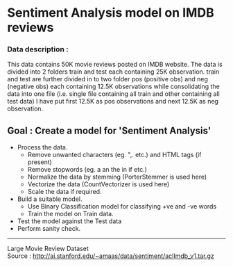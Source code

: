 # Sentiment Analysis model on IMDB reviews

### Data description :
This data contains 50K movie reviews posted on IMDB website. The data is divided into 2 folders train and test each containing 25K observation. train and test are further divided in to two folder pos (positive obs) and neg (negative obs) each containing 12.5K observations while consolidating the data into one file (i.e. single file containing all train and other containing all test data) I have put first 12.5K as pos observations and next 12.5K as neg observation.

## Goal : Create a model for 'Sentiment Analysis'
* Process the data.
    - Remove unwanted characters (eg. ",.[]() etc.) and HTML tags (if present)
    - Remove stopwords (eg. a an the in if etc.)
    - Normalize the data by stemming (PorterStemmer is used here)
    - Vectorize the data (CountVectorizer is used here)
    - Scale the data if required.
* Build a suitable model.
    - Use Binary Classification model for classifying +ve and -ve words
    - Train the model on Train data.
* Test the model against the Test data
* Perform sanity check.
-----
Large Movie Review Dataset<br>
Source : http://ai.stanford.edu/~amaas/data/sentiment/aclImdb_v1.tar.gz
